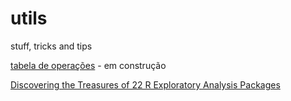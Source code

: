 # utils
stuff, tricks and tips

[tabela de operações](https://docs.google.com/spreadsheets/d/1SjAzmUZLdyvY67iguLq20mxjhRNSbMICAbVERnga2Po/edit#gid=0) - em construção

[Discovering the Treasures of 22 R Exploratory Analysis Packages](https://towardsdatascience.com/discovering-the-treasures-of-22-r-exploratory-analysis-packages-9bb1c5b4e6f8)
